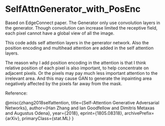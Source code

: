 # SelfAttnGenerator_with_PosEnc

Based on EdgeConnect paper. The Generator only use 
convolution layers in the generator. Though 
convolution can increase limited the receptive field, 
each pixel cannot have a global view of all the image.

This code adds self attention layers in the generator
network. Also the position encoding and multihead
attention are added in the self attention layers.

The reason why I add position encoding in the attention 
is that I think relative position of each pixel is also 
important, to help concentrate on adjacent pixels. Or 
the pixels may pay much less important attention to the 
irrelevant area. And this may cause GAN to generate 
the inpainting area negatively affected by the pixels
far away from the mask.


Reference:

@misc{zhang2018selfattention,
    title={Self-Attention Generative Adversarial Networks},
    author={Han Zhang and Ian Goodfellow and Dimitris Metaxas and Augustus Odena},
    year={2018},
    eprint={1805.08318},
    archivePrefix={arXiv},
    primaryClass={stat.ML}
}
